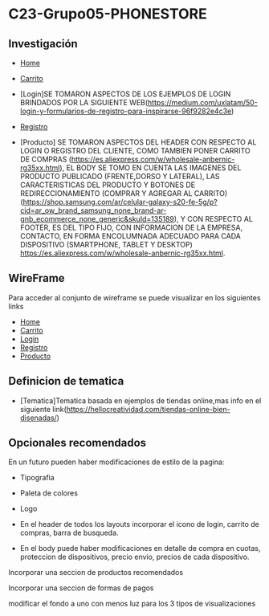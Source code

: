 # C23-Grupo05-PHONESTORE

## Investigación
* [Home](https://ferbi.com.ar/)
* [Carrito](https://www.fravega.com/checkout/#/cart)
* [Login]SE TOMARON ASPECTOS DE LOS EJEMPLOS DE LOGIN BRINDADOS POR LA SIGUIENTE WEB(https://medium.com/uxlatam/50-login-y-formularios-de-registro-para-inspirarse-96f9282e4c3e)

* [Registro](https://blog.hubspot.es/marketing/ejemplos-formularios)
* [Producto] SE TOMARON ASPECTOS DEL HEADER CON RESPECTO AL LOGIN O REGISTRO DEL CLIENTE, COMO TAMBIEN PONER CARRITO DE COMPRAS (https://es.aliexpress.com/w/wholesale-anbernic-rg35xx.html), EL BODY SE TOMO EN CUENTA LAS IMAGENES DEL PRODUCTO PUBLICADO (FRENTE,DORSO Y LATERAL), LAS CARACTERISTICAS DEL PRODUCTO Y BOTONES DE REDIRECCIONAMIENTO (COMPRAR Y AGREGAR AL CARRITO) (https://shop.samsung.com/ar/celular-galaxy-s20-fe-5g/p?cid=ar_ow_brand_samsung_none_brand-ar-gnb_ecommerce_none_generic&skuId=135189), Y CON RESPECTO AL FOOTER, ES DEL TIPO FIJO, CON INFORMACION DE LA EMPRESA, CONTACTO, EN FORMA ENCOLUMNADA ADECUADO PARA CADA DISPOSITIVO (SMARTPHONE, TABLET Y DESKTOP) https://es.aliexpress.com/w/wholesale-anbernic-rg35xx.html.

## WireFrame

Para acceder al conjunto de wireframe se puede visualizar en los siguientes links

* [Home](https://www.figma.com/file/2IRtHUWW107dHuPSA2daLO/Untitled?type=design&node-id=0-1&mode=design&t=YWToEU6L8deYAORB-0)
* [Carrito](Colocar-Link)
* [Login](https://www.figma.com/file/RVAedxhAeFxGYHqSNwf2es/Login-Responsive?type=design&node-id=0%3A1&mode=design&t=dFDcMa3FtXDmQ9nG-1)
* [Registro](https://www.figma.com/file/mthN1mJAkOWA5w4VKPc1TK/Formulario-de-Registro?type=design&mode=design)
* [Producto](https://www.figma.com/file/b8PAtbheEVaKMwQJ2Pcegn/detalledeproducto?type=design&node-id=0-1&mode=design&t=4C9fUn9I86Mg8DkN-0)

## Definicion de tematica

* [Tematica]Tematica basada en ejemplos de tiendas online,mas info en el siguiente link(https://hellocreatividad.com/tiendas-online-bien-disenadas/)

## Opcionales recomendados
En un futuro pueden haber modificaciones de estilo de la pagina:

* Tipografia

* Paleta de colores

* Logo

* En el header de todos los layouts incorporar el icono de login, carrito de compras, barra de busqueda.

* En el body puede haber modificaciones en detalle de compra en cuotas, proteccion de dispositivos, precio envio, precios de cada dispositivo.


Incorporar una seccion de productos recomendados

Incorporar una seccion de formas de pagos 

modificar el fondo a uno con menos luz para los 3 tipos de visualizaciones 
